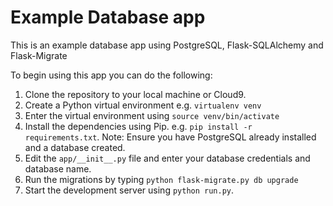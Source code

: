 # Example Database app
This is an example database app using PostgreSQL, Flask-SQLAlchemy and Flask-Migrate

To begin using this app you can do the following:

1. Clone the repository to your local machine or Cloud9.
2. Create a Python virtual environment e.g. `virtualenv venv`
3. Enter the virtual environment using `source venv/bin/activate`
4. Install the dependencies using Pip. e.g. `pip install -r requirements.txt`. Note: Ensure you have PostgreSQL already installed and a database created.
5. Edit the `app/__init__.py` file and enter your database credentials and database name.
6. Run the migrations by typing `python flask-migrate.py db upgrade`
7. Start the development server using `python run.py`.
